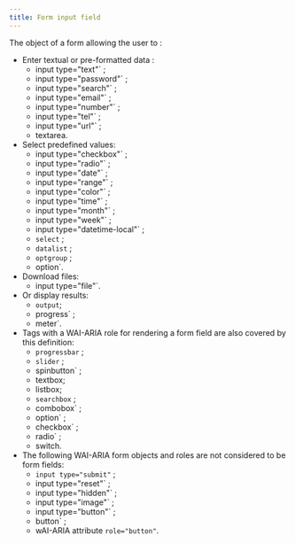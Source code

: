 ```yaml
---
title: Form input field
---
```


The object of a form allowing the user to :

- Enter textual or pre-formatted data :
  - input type="text"` ;
  - input type="password"` ;
  - input type="search"` ;
  - input type="email"` ;
  - input type="number"` ;
  - input type="tel"` ;
  - input type="url"` ;
  - textarea.
- Select predefined values:
  - input type="checkbox"` ;
  - input type="radio"` ;
  - input type="date"` ;
  - input type="range"` ;
  - input type="color"` ;
  - input type="time"` ;
  - input type="month"` ;
  - input type="week"` ;
  - input type="datetime-local"` ;
  - `select` ;
  - `datalist` ;
  - `optgroup` ;
  - option`.
- Download files:
  - input type="file"`.
- Or display results:
  - `output`;
  - progress` ;
  - meter`.
- Tags with a WAI-ARIA role for rendering a form field are also covered by this definition:
  - `progressbar` ;
  - `slider` ;
  - spinbutton` ;
  - textbox;
  - listbox;
  - `searchbox` ;
  - combobox` ;
  - option` ;
  - checkbox` ;
  - radio` ;
  - switch.
- The following WAI-ARIA form objects and roles are not considered to be form fields:
  - `input type="submit"` ;
  - input type="reset"` ;
  - input type="hidden"` ;
  - input type="image"` ;
  - input type="button"` ;
  - button` ;
  - wAI-ARIA attribute `role="button"`.
